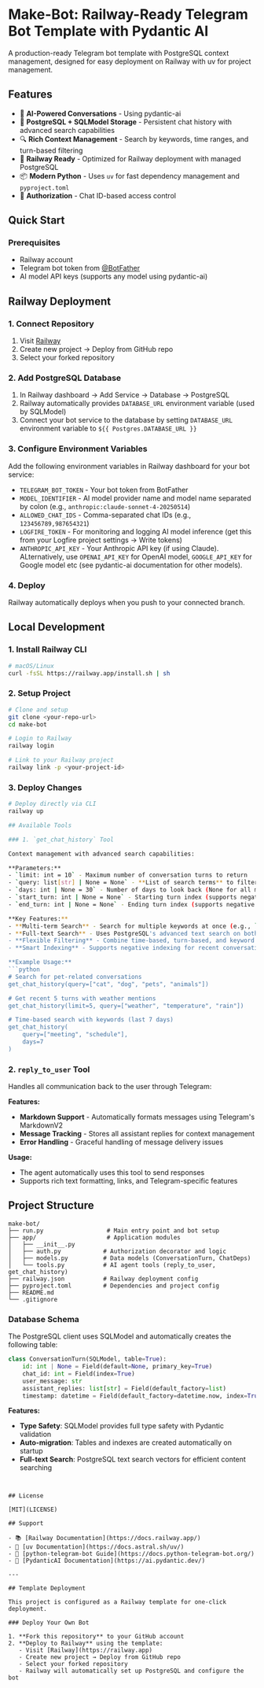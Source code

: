 # Make-Bot: Railway-Ready Telegram Bot Template with Pydantic AI

A production-ready Telegram bot template with PostgreSQL context management, designed for easy deployment on Railway with uv for project management.

## Features

- 🤖 **AI-Powered Conversations** - Using pydantic-ai
- 💾 **PostgreSQL + SQLModel Storage** - Persistent chat history with advanced search capabilities
- 🔍 **Rich Context Management** - Search by keywords, time ranges, and turn-based filtering
- 🚀 **Railway Ready** - Optimized for Railway deployment with managed PostgreSQL
- 📦 **Modern Python** - Uses `uv` for fast dependency management and `pyproject.toml`
- 🔐 **Authorization** - Chat ID-based access control

## Quick Start

### Prerequisites

- Railway account
- Telegram bot token from [@BotFather](https://t.me/botfather)
- AI model API keys (supports any model using pydantic-ai)

## Railway Deployment

### 1. Connect Repository

1. Visit [Railway](https://railway.app)
2. Create new project → Deploy from GitHub repo
3. Select your forked repository

### 2. Add PostgreSQL Database

1. In Railway dashboard → Add Service → Database → PostgreSQL
2. Railway automatically provides `DATABASE_URL` environment variable (used by SQLModel)
3. Connect your bot service to the database by setting `DATABASE_URL` environment variable to `${{ Postgres.DATABASE_URL }}`

### 3. Configure Environment Variables

Add the following environment variables in Railway dashboard for your bot service:

- `TELEGRAM_BOT_TOKEN` - Your bot token from BotFather
- `MODEL_IDENTIFIER` - AI model provider name and model name separated by colon (e.g., `anthropic:claude-sonnet-4-20250514`)
- `ALLOWED_CHAT_IDS` - Comma-separated chat IDs (e.g., `123456789,987654321`)
- `LOGFIRE_TOKEN` - For monitoring and logging AI model inference (get this from your Logfire project settings → Write tokens)
- `ANTHROPIC_API_KEY` - Your Anthropic API key (if using Claude). ALternatively, use `OPENAI_API_KEY` for OpenAI model, `GOOGLE_API_KEY` for Google model etc (see pydantic-ai documentation for other models).


### 4. Deploy

Railway automatically deploys when you push to your connected branch.

## Local Development

### 1. Install Railway CLI

```bash
# macOS/Linux
curl -fsSL https://railway.app/install.sh | sh
```

### 2. Setup Project

```bash
# Clone and setup
git clone <your-repo-url>
cd make-bot

# Login to Railway
railway login

# Link to your Railway project
railway link -p <your-project-id>

```

### 3. Deploy Changes

```bash
# Deploy directly via CLI
railway up

## Available Tools

### 1. `get_chat_history` Tool

Context management with advanced search capabilities:

**Parameters:**
- `limit: int = 10` - Maximum number of conversation turns to return
- `query: list[str] | None = None` - **List of search terms** to filter messages containing any of these terms
- `days: int | None = 30` - Number of days to look back (None for all messages)
- `start_turn: int | None = None` - Starting turn index (supports negative indexing)
- `end_turn: int | None = None` - Ending turn index (supports negative indexing)

**Key Features:**
- **Multi-term Search** - Search for multiple keywords at once (e.g., `["cat", "dog", "pets"]`)
- **Full-text Search** - Uses PostgreSQL's advanced text search on both user messages and assistant replies
- **Flexible Filtering** - Combine time-based, turn-based, and keyword filters
- **Smart Indexing** - Supports negative indexing for recent conversations

**Example Usage:**
```python
# Search for pet-related conversations
get_chat_history(query=["cat", "dog", "pets", "animals"])

# Get recent 5 turns with weather mentions
get_chat_history(limit=5, query=["weather", "temperature", "rain"])

# Time-based search with keywords (last 7 days)
get_chat_history(
    query=["meeting", "schedule"],
    days=7
)
```

### 2. `reply_to_user` Tool

Handles all communication back to the user through Telegram:

**Features:**
- **Markdown Support** - Automatically formats messages using Telegram's MarkdownV2
- **Message Tracking** - Stores all assistant replies for context management
- **Error Handling** - Graceful handling of message delivery issues

**Usage:**
- The agent automatically uses this tool to send responses
- Supports rich text formatting, links, and Telegram-specific features

## Project Structure

```
make-bot/
├── run.py                  # Main entry point and bot setup
├── app/                    # Application modules
│   ├── __init__.py
│   ├── auth.py            # Authorization decorator and logic
│   ├── models.py          # Data models (ConversationTurn, ChatDeps)
│   └── tools.py           # AI agent tools (reply_to_user, get_chat_history)
├── railway.json           # Railway deployment config
├── pyproject.toml         # Dependencies and project config
├── README.md
└── .gitignore
```

### Database Schema

The PostgreSQL client uses SQLModel and automatically creates the following table:

```python
class ConversationTurn(SQLModel, table=True):
    id: int | None = Field(default=None, primary_key=True)
    chat_id: int = Field(index=True)
    user_message: str
    assistant_replies: list[str] = Field(default_factory=list)
    timestamp: datetime = Field(default_factory=datetime.now, index=True)
```


**Features:**
- **Type Safety**: SQLModel provides full type safety with Pydantic validation
- **Auto-migration**: Tables and indexes are created automatically on startup
- **Full-text Search**: PostgreSQL text search vectors for efficient content searching

```


## License

[MIT](LICENSE)

## Support

- 📚 [Railway Documentation](https://docs.railway.app/)
- 🔧 [uv Documentation](https://docs.astral.sh/uv/)
- 🤖 [python-telegram-bot Guide](https://docs.python-telegram-bot.org/)
- 🧠 [PydanticAI Documentation](https://ai.pydantic.dev/)

---

## Template Deployment

This project is configured as a Railway template for one-click deployment.

### Deploy Your Own Bot

1. **Fork this repository** to your GitHub account
2. **Deploy to Railway** using the template:
   - Visit [Railway](https://railway.app)
   - Create new project → Deploy from GitHub repo
   - Select your forked repository
   - Railway will automatically set up PostgreSQL and configure the bot